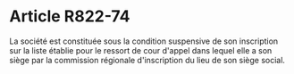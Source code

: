 # Article R822-74

La société est constituée sous la condition suspensive de son inscription sur la liste établie pour le ressort de cour d'appel dans lequel elle a son siège par la commission régionale d'inscription du lieu de son siège social.
